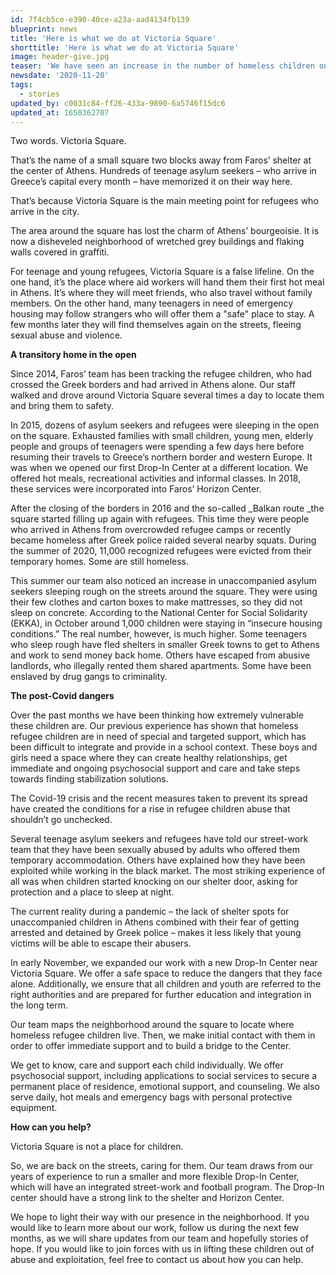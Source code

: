 ```yaml
---
id: 7f4cb5ce-e390-40ce-a23a-aad4134fb139
blueprint: news
title: 'Here is what we do at Victoria Square'
shorttitle: 'Here is what we do at Victoria Square'
image: header-give.jpg
teaser: 'We have seen an increase in the number of homeless children on the streets of Athens. That’s why our team is back at Athens’s most dangerous square for refugee children.'
newsdate: '2020-11-20'
tags:
  - stories
updated_by: c0031c84-ff26-433a-9890-6a5746f15dc6
updated_at: 1650362707
---
```

Two words. Victoria Square.
 
That’s the name of a small square two blocks away from Faros’ shelter at the center of Athens. Hundreds of teenage asylum seekers – who arrive in Greece’s capital every month – have memorized it on their way here.
 
That’s because Victoria Square is the main meeting point for refugees who arrive in the city.
 
The area around the square has lost the charm of Athens’ bourgeoisie. It is now a disheveled neighborhood of wretched grey buildings and flaking walls covered in graffiti.
 
For teenage and young refugees, Victoria Square is a false lifeline. On the one hand, it’s the place where aid workers will hand them their first hot meal in Athens. It’s where they will meet friends, who also travel without family members. On the other hand, many teenagers in need of emergency housing may follow strangers who will offer them a "safe" place to stay. A few months later they will find themselves again on the streets, fleeing sexual abuse and violence. 

**A transitory home in the open**

Since 2014, Faros’ team has been tracking the refugee children, who had crossed the Greek borders and had arrived in Athens alone. Our staff walked and drove around Victoria Square several times a day to locate them and bring them to safety. 

In 2015, dozens of asylum seekers and refugees were sleeping in the open on the square. Exhausted families with small children, young men, elderly people and groups of teenagers were spending a few days here before resuming their travels to Greece’s northern border and western Europe. It was when we opened our first Drop-In Center at a different location. We offered hot meals, recreational activities and informal classes. In 2018, these services were incorporated into Faros’ Horizon Center. 

After the closing of the borders in 2016 and the so-called _Balkan route _the square started filling up again with refugees. This time they were people who arrived in Athens from overcrowded refugee camps or recently became homeless after Greek police raided several nearby squats. During the summer of 2020, 11,000 recognized refugees were evicted from their temporary homes. Some are still homeless. 
 
This summer our team also noticed an increase in unaccompanied asylum seekers sleeping rough on the streets around the square. They were using their few clothes and carton boxes to make mattresses, so they did not sleep on concrete. According to the National Center for Social Solidarity (EKKA), in October around 1,000 children were staying in “insecure housing conditions.” The real number, however, is much higher. Some teenagers who sleep rough have fled shelters in smaller Greek towns to get to Athens and work to send money back home. Others have escaped from abusive landlords, who illegally rented them shared apartments. Some have been enslaved by drug gangs to criminality.  
 
**The post-Covid dangers**

Over the past months we have been thinking how extremely vulnerable these children are. Our previous experience has shown that homeless refugee children are in need of special and targeted support, which has been difficult to integrate and provide in a school context. These boys and girls need a space where they can create healthy relationships, get immediate and ongoing psychosocial support and care and take steps towards finding stabilization solutions.

The Covid-19 crisis and the recent measures taken to prevent its spread have created the conditions for a rise in refugee children abuse that shouldn’t go unchecked. 

Several teenage asylum seekers and refugees have told our street-work team that they have been sexually abused by adults who offered them temporary accommodation. Others have explained how they have been exploited while working in the black market. The most striking experience of all was when children started knocking on our shelter door, asking for protection and a place to sleep at night. 
 
The current reality during a pandemic – the lack of shelter spots for unaccompanied children in Athens combined with their fear of getting arrested and detained by Greek police – makes it less likely that young victims will be able to escape their abusers.
 
In early November, we  expanded our work with a new Drop-In Center near Victoria Square. We offer a safe space to reduce the dangers that they face alone. Additionally, we ensure that all children and youth are referred to the right authorities and are prepared for further education and integration in the long term.
 
Our team maps the neighborhood around the square to locate where homeless refugee children live. Then, we make initial contact with them  in order to offer immediate support and to build a bridge to the Center.

We get to know, care and support each child individually. We offer psychosocial support, including applications to social services to secure a permanent place of residence, emotional support, and counseling. We also serve daily, hot meals and emergency bags with personal protective equipment.

**How can you help?**

Victoria Square is not a place for children. 

So, we are back on the streets, caring for them. Our team draws from our years of experience to run a smaller and more flexible Drop-In Center, which will have an integrated street-work and football program. The Drop-In center should have a strong link to the shelter and Horizon Center.

We hope to light their way with our presence in the neighborhood. If you would like to learn more about our work, follow us during the next few months, as we will share updates from our team and hopefully stories of hope. If you would like to join forces with us in lifting these children out of abuse and exploitation, feel free to contact us about how you can help.